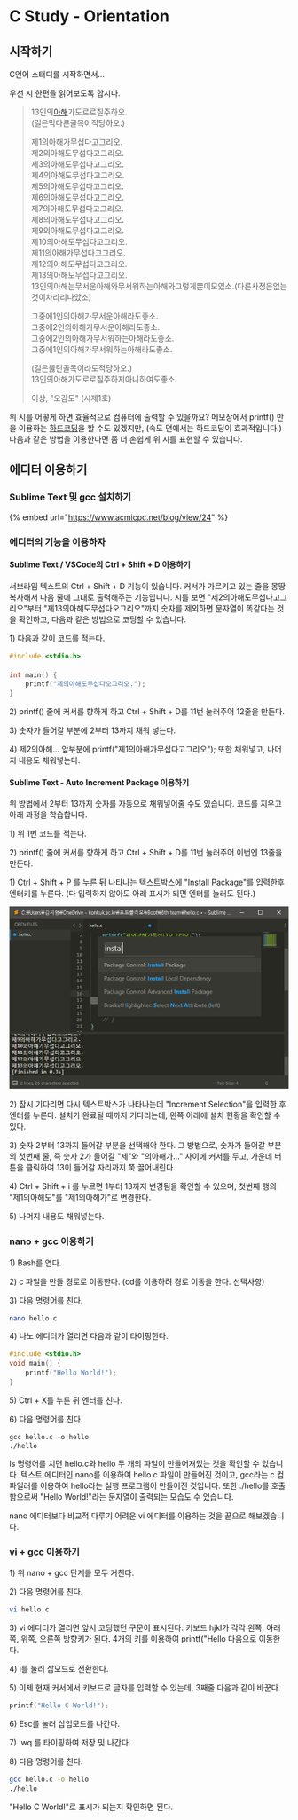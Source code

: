 # C Study - Orientation

## 시작하기

C언어 스터디를 시작하면서...

우선 시 한편을 읽어보도록 합시다.

> 13인의[아해](https://namu.wiki/w/%EC%95%84%ED%95%B4)가도로로질주하오.  
> \(길은막다른골목이적당하오.\)  
>   
> 제1의아해가무섭다고그리오.  
> 제2의아해도무섭다고그리오.  
> 제3의아해도무섭다고그리오.  
> 제4의아해도무섭다고그리오.  
> 제5의아해도무섭다고그리오.  
> 제6의아해도무섭다고그리오.  
> 제7의아해도무섭다고그리오.  
> 제8의아해도무섭다고그리오.  
> 제9의아해도무섭다고그리오.  
> 제10의아해도무섭다고그리오.  
> 제11의아해가무섭다고그리오.  
> 제12의아해도무섭다고그리오.  
> 제13의아해도무섭다고그리오.  
> 13인의아해는무서운아해와무서워하는아해와그렇게뿐이모였소.\(다른사정은없는것이차라리나았소\)  
>   
> 그중에1인의아해가무서운아해라도좋소.  
> 그중에2인의아해가무서운아해라도좋소.  
> 그중에2인의아해가무서워하는아해라도좋소.  
> 그중에1인의아해가무서워하는아해라도좋소.  
>   
> \(길은뚫린골목이라도적당하오.\)  
> 13인의아해가도로로질주하지아니하여도좋소.
>
> 이상, "오감도" \(시제1호\)

위 시를 어떻게 하면 효율적으로 컴퓨터에 출력할 수 있을까요? 메모장에서 printf\(\) 만을 이용하는 [하드코딩](https://namu.wiki/w/%ED%95%98%EB%93%9C%EC%BD%94%EB%94%A9)을 할 수도 있겠지만, \(속도 면에서는 하드코딩이 효과적입니다.\) 다음과 같은 방법을 이용한다면 좀 더 손쉽게 위 시를 표현할 수 있습니다.

## 에디터 이용하기

### Sublime Text 및 gcc 설치하기

{% embed url="https://www.acmicpc.net/blog/view/24" %}

### 에디터의 기능을 이용하자

#### Sublime Text / VSCode의 Ctrl + Shift + D 이용하기

서브라임 텍스트의 Ctrl + Shift + D 기능이 있습니다. 커서가 가르키고 있는 줄을 몽땅 복사해서 다음 줄에 그대로 출력해주는 기능입니다. 시를 보면 "제2의아해도무섭다고그리오"부터 "제13의아해도무섭다오그리오"까지 숫자를 제외하면 문자열이 똑같다는 것을 확인하고, 다음과 같은 방법으로 코딩할 수 있습니다.

1\) 다음과 같이 코드를 적는다. 

```c
#include <stdio.h>

int main() {
    printf("제의아해도무섭다오그리오.");
}
```

2\) printf\(\) 줄에 커서를 향하게 하고 Ctrl + Shift + D를 11번 눌러주어 12줄을 만든다.

3\) 숫자가 들어갈 부분에 2부터 13까지 채워 넣는다.

4\) 제2의아해... 앞부분에 printf\("제1의아해가무섭다고그리오"\);  또한 채워넣고, 나머지 내용도 채워넣는다.

#### Sublime Text - Auto Increment Package 이용하기

위 방법에서 2부터 13까지 숫자를 자동으로 채워넣어줄 수도 있습니다. 코드를 지우고 아래 과정을 학습합니다.

1\) 위 1번 코드를 적는다.

2\) printf\(\) 줄에 커서를 향하게 하고 Ctrl + Shift + D를 11번 눌러주어 이번엔 13줄을 만든다.

1\) Ctrl + Shift + P 를 누른 뒤 나타나는 텍스트박스에 "Install Package"를 입력한후 엔터키를 누른다. \(다 입력하지 않아도 아래 표시가 되면 엔터를 눌러도 된다.\)

![](../.gitbook/assets/image%20%285%29.png)

 2\) 잠시 기다리면 다시 텍스트박스가 나타나는데 "Increment Selection"을 입력한 후 엔터를 누른다. 설치가 완료될 때까지 기다리는데, 왼쪽 아래에 설치 현황을 확인할 수 있다.

3\) 숫자 2부터 13까지 들어갈 부분을 선택해야 한다. 그 방법으로, 숫자가 들어갈 부분의 첫번째 줄, 즉 숫자 2가 들어갈 "제"와 "의아해가..." 사이에 커서를 두고, 가운데 버튼을 클릭하여 13이 들어갈 자리까지 쭉 끌어내린다.

4\) Ctrl + Shift + i 를 누르면 1부터 13까지 변경됨을 확인할 수 있으며,  첫번째 행의 "제1의아해도"를 "제1의아해가"로 변경한다.

5\) 나머지 내용도 채워넣는다.

### nano + gcc 이용하기

1\) Bash를 연다.

2\) c 파일을 만들 경로로 이동한다. \(cd를 이용하려 경로 이동을 한다. 선택사항\)

3\) 다음 명령어를 친다.

```bash
nano hello.c
```

4\) 나노 에디터가 열리면 다음과 같이 타이핑한다.

```c
#include <stdio.h>
void main() {
    printf("Hello World!");
}
```

5\) Ctrl + X를 누른 뒤 엔터를 친다.

6\) 다음 명령어를 친다.

```text
gcc hello.c -o hello
./hello
```

ls 명령어를 치면 hello.c와 hello 두 개의 파일이 만들어져있는 것을 확인할 수 있습니다. 텍스트 에디터인 nano를 이용하여 hello.c 파일이 만들어진 것이고, gcc라는 c 컴파일러를 이용하여 hello라는 실행 프로그램이 만들어진 것입니다. 또한 ./hello를 호출함으로써 "Hello World!"라는 문자열이 출력되는 모습도  수 있습니다.

nano 에디터보다 비교적 다루기 어려운 vi 에디터를 이용하는 것을 끝으로 해보겠습니다.

### vi + gcc 이용하기

1\) 위 nano + gcc 단계를 모두 거친다.

2\) 다음 명령어를 친다.

```bash
vi hello.c
```

3\) vi 에디터가 열리면 앞서 코딩했던 구문이 표시된다. 키보드 hjkl가 각각 왼쪽, 아래쪽, 위쪽, 오른쪽 방향키가 된다. 4개의 키를 이용하여 printf\("Hello 다음으로 이동한다.

4\) i를 눌러 삽모드로 전환한다.

5\) 이제 현재 커서에서 키보드로 글자를 입력할 수 있는데, 3째줄 다음과 같이 바꾼다.

```c
printf("Hello C World!");
```

6\) Esc를 눌러 삽입모드를 나간다.

7\) :wq 를 타이핑하여 저장 및 나간다.

8\) 다음 명령어를 친다.

```bash
gcc hello.c -o hello
./hello
```

"Hello C World!"로 표시가 되는지 확인하면 된다.

